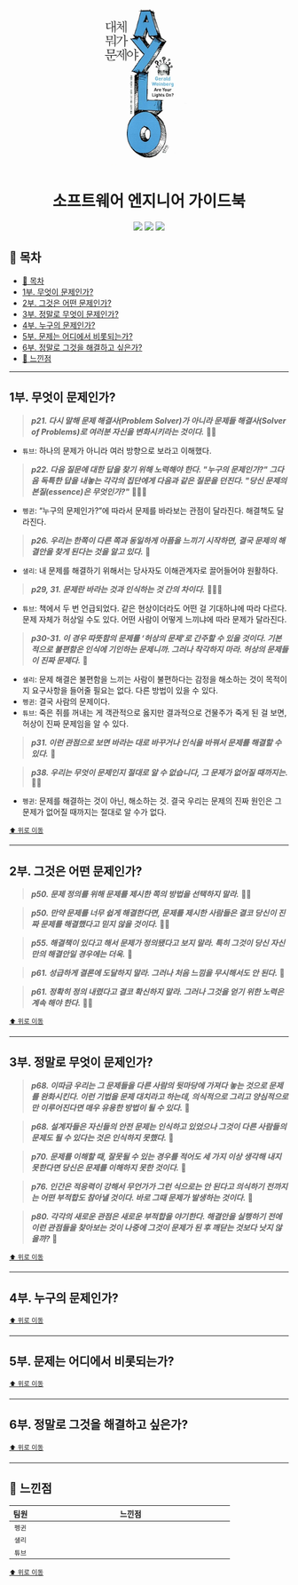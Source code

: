 <div align="center">
  <a href="https://product.kyobobook.co.kr/detail/S000001032954">
      <img src="./img/thumbnail.png" alt="Logo" width="200">
  </a>
  <h1>소프트웨어 엔지니어 가이드북</h1>
  <div>
    <img src="https://img.shields.io/badge/%EC%A0%80%EC%9E%90-제럴드%20M.%20와인버그-e76f51?style=for-the-badge"/>
    <img src="https://img.shields.io/badge/%EC%B6%9C%ED%8C%90%EC%82%AC-인사이트-faa307?style=for-the-badge"/>
    <img src="https://img.shields.io/badge/%EA%B8%B0%EA%B0%84-2025.08.05%20~%20-52b788?style=for-the-badge"/>
  </div>
</div>

## 📝 목차

- [📝 목차](#-목차)
- [1부. 무엇이 문제인가?](#1부-무엇이-문제인가)
- [2부. 그것은 어떤 문제인가?](#2부-그것은-어떤-문제인가)
- [3부. 정말로 무엇이 문제인가?](#3부-정말로-무엇이-문제인가)
- [4부. 누구의 문제인가?](#4부-누구의-문제인가)
- [5부. 문제는 어디에서 비롯되는가?](#5부-문제는-어디에서-비롯되는가)
- [6부. 정말로 그것을 해결하고 싶은가?](#6부-정말로-그것을-해결하고-싶은가)
- [💬 느낀점](#-느낀점)

---

## 1부. 무엇이 문제인가?

> <strong><i>p21. 다시 말해 문제 해결사(Problem Solver)가 아니라 문제들 해결사(Solver of Problems)로 여러분 자신을 변화시키라는 것이다.</i></strong> 🐧🌵

- `튜브`: 하나의 문제가 아니라 여러 방향으로 보라고 이해했다.

> <strong><i>p22. 다음 질문에 대한 답을 찾기 위해 노력해야 한다. "누구의 문제인가?" 그다음 독특한 답을 내놓는 각각의 집단에게 다음과 같은 질문을 던진다. "당신 문제의 본질(essence)은 무엇인가?"</i></strong> 🐧🐤🌵

- `펭귄`: “누구의 문제인가?”에 따라서 문제를 바라보는 관점이 달라진다. 해결책도 달라진다.

> <strong><i>p26. 우리는 한쪽이 다른 쪽과 동일하게 아픔을 느끼기 시작하면, 결국 문제의 해결안을 찾게 된다는 것을 알고 있다.</i></strong> 🐤

- `샐리`: 내 문제를 해결하기 위해서는 당사자도 이해관계자로 끌어들어야 원활하다.

> <strong><i>p29, 31. 문제란 바라는 것과 인식하는 것 간의 차이다.</i></strong> 🐧🌵🐤

- `튜브`: 책에서 두 번 언급되었다. 같은 현상이더라도 어떤 걸 기대하냐에 따라 다르다. 문제 자체가 허상일 수도 있다. 어떤 사람이 어떻게 느끼냐에 따라 문제가 달라진다.

> <strong><i>p30-31. 이 경우 따뜻함의 문제를 ‘허상의 문제’로 간주할 수 있을 것이다. 기본적으로 불편함은 인식에 기인하는 문제니까. 그러나 착각하지 마라. 허상의 문제들이 진짜 문제다.</i></strong> 🐤

- `샐리`: 문제 해결은 불편함을 느끼는 사람이 불편하다는 감정을 해소하는 것이 목적이지 요구사항을 들어줄 필요는 없다. 다른 방법이 있을 수 있다.
- `펭귄`: 결국 사람의 문제이다.
- `튜브`: 죽은 쥐를 꺼내는 게 객관적으로 옳지만 결과적으로 건물주가 죽게 된 걸 보면, 허상이 진짜 문제임을 알 수 있다.

> <strong><i>p31. 이런 관점으로 보면 바라는 대로 바꾸거나 인식을 바꿔서 문제를 해결할 수 있다.</i></strong> 🐤

> <strong><i>p38. 우리는 무엇이 문제인지 절대로 알 수 없습니다, 그 문제가 없어질 때까지는.</i></strong> 🐧🌵

- `펭귄`: 문제를 해결하는 것이 아닌, 해소하는 것. 결국 우리는 문제의 진짜 원인은 그 문제가 없어질 때까지는 절대로 알 수가 없다.

<sup><a href="#-목차">⬆️ 위로 이동</a></sup>

---

## 2부. 그것은 어떤 문제인가?

> <strong><i>p50. 문제 정의를 위해 문제를 제시한 쪽의 방법을 선택하지 말라.</i></strong> 🐤🌵

> <strong><i>p50. 만약 문제를 너무 쉽게 해결한다면, 문제를 제시한 사람들은 결코 당신이 진짜 문제를 해결했다고 믿지 않을 것이다.</i></strong> 🐤🌵

> <strong><i>p55. 해결책이 있다고 해서 문제가 정의됐다고 보지 말라. 특히 그것이 당신 자신만의 해결안일 경우에는 더욱.</i></strong> 🐧

> <strong><i>p61. 성급하게 결론에 도달하지 말라. 그러나 처음 느낌을 무시해서도 안 된다.</i></strong> 🐤

> <strong><i>p61. 정확히 정의 내렸다고 결코 확신하지 말라. 그러나 그것을 얻기 위한 노력은 계속 해야 한다.</i></strong> 🐤🐧

<sup><a href="#-목차">⬆️ 위로 이동</a></sup>

---

## 3부. 정말로 무엇이 문제인가?

> <strong><i>p68. 이따금 우리는 그 문제들을 다른 사람의 뒷마당에 가져다 놓는 것으로 문제를 완화시킨다. 이런 기법을 문제 대치라고 하는데, 의식적으로 그리고 양심적으로만 이루어진다면 매우 유용한 방법이 될 수 있다.</i></strong> 🐤

> <strong><i>p68. 설계자들은 자신들의 안전 문제는 인식하고 있었으나 그것이 다른 사람들의 문제도 될 수 있다는 것은 인식하지 못했다.</i></strong> 🐤

> <strong><i>p70. 문제를 이해할 때, 잘못될 수 있는 경우를 적어도 세 가지 이상 생각해 내지 못한다면 당신은 문제를 이해하지 못한 것이다.</i></strong> 🐤

> <strong><i>p76. 인간은 적응력이 강해서 무언가가 그런 식으로는 안 된다고 의식하기 전까지는 어떤 부적합도 참아낼 것이다. 바로 그때 문제가 발생하는 것이다.</i></strong> 🐤

> <strong><i>p80. 각각의 새로운 관점은 새로운 부적합을 야기한다. 해결안을 실행하기 전에 이런 관점들을 찾아보는 것이 나중에 그것이 문제가 된 후 깨닫는 것보다 낫지 않을까?</i></strong> 🐤

<sup><a href="#-목차">⬆️ 위로 이동</a></sup>

---

## 4부. 누구의 문제인가?

<sup><a href="#-목차">⬆️ 위로 이동</a></sup>

---

## 5부. 문제는 어디에서 비롯되는가?

<sup><a href="#-목차">⬆️ 위로 이동</a></sup>

---

## 6부. 정말로 그것을 해결하고 싶은가?

<sup><a href="#-목차">⬆️ 위로 이동</a></sup>

---

## 💬 느낀점

<table>
  <thead>
    <tr>
      <th width='10%'>팀원</th>
      <th width='90%'>느낀점</th>
    </tr>
  </thead>
  <tbody>
    <tr>
      <td align='center'><code>펭귄</code></td>
      <td></td>
    </tr>
    <tr>
      <td align='center'><code>샐리</code></td>
      <td></td>
    </tr>
    <tr>
      <td align='center'><code>튜브</code></td>
      <td></td>
    </tr>
  </tbody>
</table>

<sup><a href="#-목차">⬆️ 위로 이동</a></sup>
